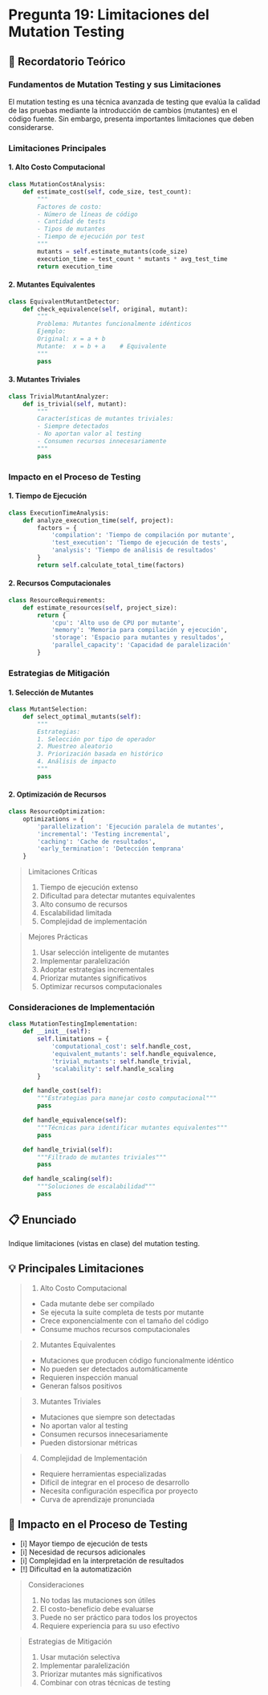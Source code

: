 # Pregunta 19: Limitaciones del Mutation Testing

## 📖 Recordatorio Teórico

### Fundamentos de Mutation Testing y sus Limitaciones

El mutation testing es una técnica avanzada de testing que evalúa la calidad de las pruebas mediante la introducción de cambios (mutantes) en el código fuente. Sin embargo, presenta importantes limitaciones que deben considerarse.

### Limitaciones Principales

#### 1. Alto Costo Computacional

```python
class MutationCostAnalysis:
    def estimate_cost(self, code_size, test_count):
        """
        Factores de costo:
        - Número de líneas de código
        - Cantidad de tests
        - Tipos de mutantes
        - Tiempo de ejecución por test
        """
        mutants = self.estimate_mutants(code_size)
        execution_time = test_count * mutants * avg_test_time
        return execution_time
```

#### 2. Mutantes Equivalentes

```python
class EquivalentMutantDetector:
    def check_equivalence(self, original, mutant):
        """
        Problema: Mutantes funcionalmente idénticos
        Ejemplo:
        Original: x = a + b
        Mutante:  x = b + a    # Equivalente
        """
        pass
```

#### 3. Mutantes Triviales

```python
class TrivialMutantAnalyzer:
    def is_trivial(self, mutant):
        """
        Características de mutantes triviales:
        - Siempre detectados
        - No aportan valor al testing
        - Consumen recursos innecesariamente
        """
        pass
```

### Impacto en el Proceso de Testing

#### 1. Tiempo de Ejecución

```python
class ExecutionTimeAnalysis:
    def analyze_execution_time(self, project):
        factors = {
            'compilation': 'Tiempo de compilación por mutante',
            'test_execution': 'Tiempo de ejecución de tests',
            'analysis': 'Tiempo de análisis de resultados'
        }
        return self.calculate_total_time(factors)
```

#### 2. Recursos Computacionales

```python
class ResourceRequirements:
    def estimate_resources(self, project_size):
        return {
            'cpu': 'Alto uso de CPU por mutante',
            'memory': 'Memoria para compilación y ejecución',
            'storage': 'Espacio para mutantes y resultados',
            'parallel_capacity': 'Capacidad de paralelización'
        }
```

### Estrategias de Mitigación

#### 1. Selección de Mutantes

```python
class MutantSelection:
    def select_optimal_mutants(self):
        """
        Estrategias:
        1. Selección por tipo de operador
        2. Muestreo aleatorio
        3. Priorización basada en histórico
        4. Análisis de impacto
        """
        pass
```

#### 2. Optimización de Recursos

```python
class ResourceOptimization:
    optimizations = {
        'parallelization': 'Ejecución paralela de mutantes',
        'incremental': 'Testing incremental',
        'caching': 'Cache de resultados',
        'early_termination': 'Detección temprana'
    }
```

> Limitaciones Críticas
>
> 1.  Tiempo de ejecución extenso
> 2.  Dificultad para detectar mutantes equivalentes
> 3.  Alto consumo de recursos
> 4.  Escalabilidad limitada
> 5.  Complejidad de implementación

> Mejores Prácticas
>
> 1.  Usar selección inteligente de mutantes
> 2.  Implementar paralelización
> 3.  Adoptar estrategias incrementales
> 4.  Priorizar mutantes significativos
> 5.  Optimizar recursos computacionales

### Consideraciones de Implementación

```python
class MutationTestingImplementation:
    def __init__(self):
        self.limitations = {
            'computational_cost': self.handle_cost,
            'equivalent_mutants': self.handle_equivalence,
            'trivial_mutants': self.handle_trivial,
            'scalability': self.handle_scaling
        }

    def handle_cost(self):
        """Estrategias para manejar costo computacional"""
        pass

    def handle_equivalence(self):
        """Técnicas para identificar mutantes equivalentes"""
        pass

    def handle_trivial(self):
        """Filtrado de mutantes triviales"""
        pass

    def handle_scaling(self):
        """Soluciones de escalabilidad"""
        pass
```

## 📋 Enunciado

Indique limitaciones (vistas en clase) del mutation testing.

## 💡 Principales Limitaciones

> 1.  Alto Costo Computacional
>
> - Cada mutante debe ser compilado
> - Se ejecuta la suite completa de tests por mutante
> - Crece exponencialmente con el tamaño del código
> - Consume muchos recursos computacionales

> 2.  Mutantes Equivalentes
>
> - Mutaciones que producen código funcionalmente idéntico
> - No pueden ser detectados automáticamente
> - Requieren inspección manual
> - Generan falsos positivos

> 3.  Mutantes Triviales
>
> - Mutaciones que siempre son detectadas
> - No aportan valor al testing
> - Consumen recursos innecesariamente
> - Pueden distorsionar métricas

> 4.  Complejidad de Implementación
>
> - Requiere herramientas especializadas
> - Difícil de integrar en el proceso de desarrollo
> - Necesita configuración específica por proyecto
> - Curva de aprendizaje pronunciada

## 🎯 Impacto en el Proceso de Testing

- [i] Mayor tiempo de ejecución de tests
- [i] Necesidad de recursos adicionales
- [i] Complejidad en la interpretación de resultados
- [!] Dificultad en la automatización

> Consideraciones
>
> 1.  No todas las mutaciones son útiles
> 2.  El costo-beneficio debe evaluarse
> 3.  Puede no ser práctico para todos los proyectos
> 4.  Requiere experiencia para su uso efectivo

> Estrategias de Mitigación
>
> 1.  Usar mutación selectiva
> 2.  Implementar paralelización
> 3.  Priorizar mutantes más significativos
> 4.  Combinar con otras técnicas de testing
